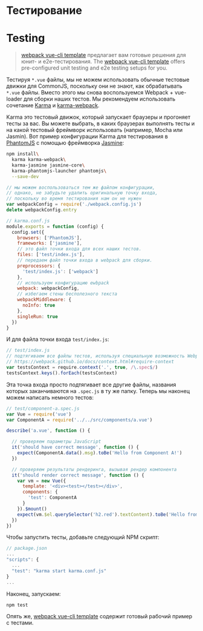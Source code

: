 # Тестирование
# Testing

> [webpack vue-cli template](https://github.com/vuejs-templates/webpack) предлагает вам готовые решения для юнит- и e2e-тестирования.
> The [webpack vue-cli template](https://github.com/vuejs-templates/webpack) offers pre-configured unit testing and e2e testing setups for you.

Тестируя `*.vue` файлы, мы не можем использовать обычные тестовые движки для CommonJS, поскольку они не знают, как обрабатывать `*.vue` файлы. Вместо этого мы снова воспользуемся Webpack + vue-loader для сборки наших тестов. Мы рекомендуем использовать сочетание [Karma](http://karma-runner.github.io/0.13/index.html) и [karma-webpack](https://github.com/webpack/karma-webpack).

Karma это тестовый движок, который запускает браузеры и прогоняет тесты за вас. Вы можете выбрать, в каких браузерах выполнять тесты и на какой тестовый фреймворк использовать (например, Mocha или Jasmin). Вот пример конфигурации Karma для тестирования в [PhantomJS](http://phantomjs.org/) с помощью фреймворка [Jasmine](http://jasmine.github.io/edge/introduction.html):

``` bash
npm install\
  karma karma-webpack\
  karma-jasmine jasmine-core\
  karma-phantomjs-launcher phantomjs\
  --save-dev
```

``` js
// мы можем воспользоваться тем же файлом конфигурации,
// однако, не забудьте удалить оригинальную точку входа,
// поскольку во время тестирования нам он не нужен
var webpackConfig = require('./webpack.config.js')
delete webpackConfig.entry

// karma.conf.js
module.exports = function (config) {
  config.set({
    browsers: ['PhantomJS'],
    frameworks: ['jasmine'],
    // это файл точки входа для всех наших тестов.
    files: ['test/index.js'],
    // передаем файл точки входа в webpack для сборки.
    preprocessors: {
      'test/index.js': ['webpack']
    },
    // используем конфигурацию ewbpack
    webpack: webpackConfig,
    // избегаем стены бесполезного текста
    webpackMiddleware: {
      noInfo: true
    },
    singleRun: true
  })
}
```

И для файла точки входа `test/index.js`:

``` js
// test/index.js
// подтягиваем все файлы тестов, используя специальную возможность Webpack
// https://webpack.github.io/docs/context.html#require-context
var testsContext = require.context('.', true, /\.spec$/)
testsContext.keys().forEach(testsContext)
```

Эта точка входа просто подтягивает все другие файлы, названия которых заканчиваются на `.spec.js` в ту же папку. Теперь мы наконец можем написать немного тестов:

``` js
// test/component-a.spec.js
var Vue = require('vue')
var ComponentA = require('../../src/components/a.vue')

describe('a.vue', function () {

  // проверяем параметры JavaScript
  it('should have correct message', function () {
    expect(ComponentA.data().msg).toBe('Hello from Component A!')
  })

  // проверяем результаты рендеринга, вызывая рендер компонента
  it('should render correct message', function () {
    var vm = new Vue({
      template: '<div><test></test></div>',
      components: {
        'test': ComponentA
      }
    }).$mount()
    expect(vm.$el.querySelector('h2.red').textContent).toBe('Hello from Component A!')
  })
})
```

Чтобы запустить тесты, добавьте следующий NPM скрипт:

``` js
// package.json
...
"scripts": {
  ...
  "test": "karma start karma.conf.js"
}
...
```

Наконец, запускаем:

``` bash
npm test
```

Опять же, [webpack vue-cli template](https://github.com/vuejs-templates/webpack) содержит готовый рабочий пример с тестами.
